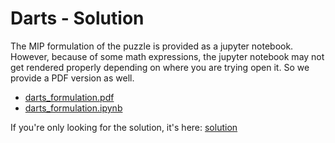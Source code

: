 # Darts - Solution

The MIP formulation of the puzzle is provided as a jupyter notebook. 
However, because of some math expressions, the jupyter notebook may not get rendered properly 
depending on where you are trying open it. So we provide a PDF version as well.

- [darts_formulation.pdf](darts_formulation.pdf)
- [darts_formulation.ipynb](darts_formulation.ipynb)

If you're only looking for the solution, it's here: [solution](darts_solution.md)